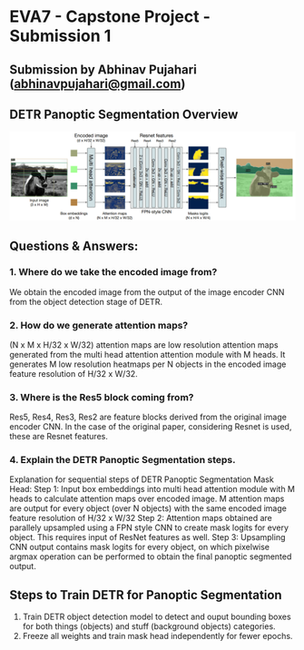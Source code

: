 # EVA7 - Capstone Project - Submission 1

## Submission by Abhinav Pujahari (abhinavpujahari@gmail.com)

## DETR Panoptic Segmentation Overview
![DETR_Panoptic](https://github.com/a-pujahari/EVA7/blob/main/Capstone/detr_panoptic.png)

## Questions & Answers:

### 1. Where do we take the encoded image from?
We obtain the encoded image from the output of the image encoder CNN from the object detection stage of DETR.

### 2. How do we generate attention maps?
(N x M x H/32 x W/32) attention maps are low resolution attention maps generated from the multi head attention attention module with M heads. It generates M low resolution heatmaps per N objects in the encoded image feature resolution of H/32 x W/32.

### 3. Where is the Res5 block coming from?
Res5, Res4, Res3, Res2 are feature blocks derived from the original image encoder CNN. In the case of the original paper, considering Resnet is used, these are Resnet features.

### 4. Explain the DETR Panoptic Segmentation steps.
Explanation for sequential steps of DETR Panoptic Segmentation Mask Head:
Step 1: Input box embeddings into multi head attention module with M heads to calculate attention maps over encoded image. M attention maps are output for every object (over N objects) with the same encoded image feature resolution of H/32 x W/32
Step 2: Attention maps obtained are parallely upsampled using a FPN style CNN to create mask logits for every object. This requires input of ResNet features as well.
Step 3: Upsampling CNN output contains mask logits for every object, on which pixelwise argmax operation can be performed to obtain the final panoptic segmented output.

## Steps to Train DETR for Panoptic Segmentation
1. Train DETR object detection model to detect and ouput bounding boxes for both things (objects) and stuff (background objects) categories.
2. Freeze all weights and train mask head independently for fewer epochs.

